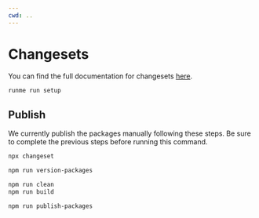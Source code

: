 ```yaml
---
cwd: ..
---
```


# Changesets

You can find the full documentation for changesets [here](https://github.com/changesets/changesets).

```sh
runme run setup
```

## Publish

We currently publish the packages manually following these steps. Be sure to complete the previous steps before running this command.

```sh {"terminalRows":"22"}
npx changeset
```

```sh
npm run version-packages
```

```sh
npm run clean
npm run build
```

```sh {"terminalRows":"33"}
npm run publish-packages
```
